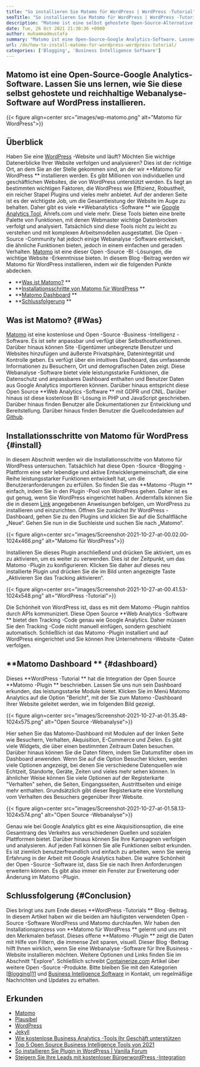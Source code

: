 ```yaml
---
title: "So installieren Sie Matomo für WordPress | WordPress -Tutorial" 
seoTitle: "So installieren Sie Matomo für WordPress | WordPress -Tutorial" 
description: "Matomo ist eine selbst gehostete Open-Source-Alternative zu Google Analytics. Lassen Sie uns erfahren, wie Sie diese Webanalytics-Software mit reichhaltigem Gesichtsanalyse auf WordPress installieren." 
date: Tue, 26 Oct 2021 21:30:36 +0000
author: muhammadmustafa
summary: "Matomo ist eine Open-Source-Google Analytics-Software. Lassen Sie uns lernen, wie Sie diese selbst gehostete und reichhaltige Webanalyse-Software auf WordPress installieren." 
url: /de/how-to-install-matomo-for-wordpress-wordpress-tutorial/
categories: ['Blogging', 'Business Intelligence Software']
---
```


## Matomo ist eine Open-Source-Google Analytics-Software. Lassen Sie uns lernen, wie Sie diese selbst gehostete und reichhaltige Webanalyse-Software auf WordPress installieren.

{{< figure align=center src="images/wp-matomo.png" alt="Matomo für WordPress">}}


## Überblick
Haben Sie eine [WordPress][1] -Website und läuft? Möchten Sie wichtige Datenerblicke Ihrer Website verfolgen und analysieren? Dies ist der richtige Ort, an dem Sie an der Stelle gekommen sind, an der wir  **Matomo für WordPress **  installieren werden. Es gibt Millionen von individuellen und geschäftlichen Websites, die von WordPress unterstützt werden. Es liegt an bestimmten wichtigen Faktoren, die WordPress wie Effizienz, Robustheit, ein reicher Stapel Plugins und vieles mehr anbietet. Auf der anderen Seite ist es der wichtigste Job, um die Gesamtleistung der Website im Auge zu behalten. Daher gibt es viele  **Webanalytics -Software **  wie [Google Analytics Tool][2], Ahrefs.com und viele mehr. Diese Tools bieten eine breite Palette von Funktionen, mit denen Webmaster wichtige Datenbrocken verfolgt und analysiert. Tatsächlich sind diese Tools nicht zu leicht zu verstehen und mit komplexen Arbeitsmodellen ausgestattet.
Die Open -Source -Community hat jedoch einige Webanalyse -Software entwickelt, die ähnliche Funktionen bieten, jedoch in einem einfachen und geraden Verhalten. [Matomo][3] ist eine dieser Open -Source -BI -Lösungen, die wichtige Website -Erkenntnisse bieten. In diesem Blog -Beitrag werden wir Matomo für WordPress installieren, indem wir die folgenden Punkte abdecken.
  * **[Was ist Matomo?][4] ** 
  * **[Installationsschritte von Matomo für WordPress][5] ** 
  * **[Matomo Dashboard][6] ** 
  * **[Schlussfolgerung][7] ** 

## Was ist Matomo?   {#Was}
[Matomo][3] ist eine kostenlose und Open -Source -Business -Intelligenz -Software. Es ist sehr anpassbar und verfügt über Selbsthostfunktionen. Darüber hinaus können Site -Eigentümer unbegrenzte Benutzer und Websites hinzufügen und äußerste Privatsphäre, Datenintegrität und Kontrolle geben. Es verfügt über ein intuitives Dashboard, das umfassende Informationen zu Besuchern, Ort und demografischen Daten zeigt. Diese Webanalyse -Software bietet viele leistungsstarke Funktionen, die Datenschutz und anpassbares Dashboard enthalten und Benutzer Daten aus Google Analytics importieren können. Darüber hinaus entspricht diese Open Source  **Web Analytics -Software **  mit GDPR und CNIL. Darüber hinaus ist diese kostenlose BI -Lösung in PHP und JavaScript geschrieben. Darüber hinaus finden Benutzer alle Dokumentationen zur Entwicklung und Bereitstellung. Darüber hinaus finden Benutzer die Quellcodedateien auf [Github][8].

## Installationsschritte von Matomo für WordPress   {#install}
In diesem Abschnitt werden wir die Installationsschritte von Matomo für WordPress untersuchen. Tatsächlich hat diese Open -Source -Blogging -Plattform eine sehr lebendige und aktive Entwicklergemeinschaft, die eine Reihe leistungsstarker Funktionen entwickelt hat, um die Benutzeranforderungen zu erfüllen. So finden Sie das  **Matomo -Plugin **  einfach, indem Sie in den Plugin -Pool von WordPress gehen. Daher ist es gut genug, wenn Sie WordPress eingerichtet haben. Andernfalls können Sie die in diesem [Link][1] angegebenen Anweisungen befolgen, um WordPress zu installieren und einzurichten. Öffnen Sie zunächst Ihr WordPress -Dashboard, gehen Sie zu den Plugins und klicken Sie auf die Schaltfläche „Neue“.
Gehen Sie nun in die Suchleiste und suchen Sie nach „Matomo“.

{{< figure align=center src="images/Screenshot-2021-10-27-at-00.02.00-1024x466.png" alt="Matomo für WordPress">}}

Installieren Sie dieses Plugin anschließend und drücken Sie aktiviert, um es zu aktivieren, um es weiter zu verwenden. Dies ist der Zeitpunkt, um das Matomo -Plugin zu konfigurieren. Klicken Sie daher auf dieses neu installierte Plugin und drücken Sie die im Bild unten angezeigte Taste „Aktivieren Sie das Tracking aktivieren“.

{{< figure align=center src="images/Screenshot-2021-10-27-at-00.41.53-1024x548.png" alt="WordPress -Tutorial">}}

Die Schönheit von WordPress ist, dass es mit dem Matomo -Plugin nahtlos durch APIs kommuniziert. Diese Open Source  **Web Analytics -Software **  bietet den Tracking -Code genau wie Google Analytics. Daher müssen Sie den Tracking -Code nicht manuell einfügen, sondern geschieht automatisch. Schließlich ist das Matomo -Plugin installiert und auf WordPress eingerichtet und Sie können Ihre Unternehmens -Website -Daten verfolgen.

##  **Matomo Dashboard ** {#dashboard}
Dieses  **WordPress -Tutorial **  hat die Integration der Open Source  **Matomo -Plugin **  beschrieben. Lassen Sie uns nun sein Dashboard erkunden, das leistungsstarke Module bietet. Klicken Sie im Menü Matomo Analytics auf die Option "Bericht", mit der Sie zum Matomo -Dashboard Ihrer Website geleitet werden, wie im folgenden Bild gezeigt.

{{< figure align=center src="images/Screenshot-2021-10-27-at-01.35.48-1024x575.png" alt="Open Source -Webanalyse">}}

Hier sehen Sie das Matomo-Dashboard mit Modulen auf der linken Seite wie Besuchern, Verhalten, Akquisition, E-Commerce und Zielen. Es gibt viele Widgets, die über einen bestimmten Zeitraum Daten besuchen. Darüber hinaus können Sie die Daten filtern, indem Sie Datumsfilter oben im Dashboard anwenden. Wenn Sie auf die Option Besucher klicken, werden viele Optionen angezeigt, bei denen Sie verschiedene Datenquellen wie Echtzeit, Standorte, Geräte, Zeiten und vieles mehr sehen können. In ähnlicher Weise können Sie viele Optionen auf der Registerkarte "Verhalten" sehen, die Seiten, Eingangsseiten, Austrittseiten und einige mehr enthalten. Grundsätzlich gibt dieser Registerkarte eine Vorstellung vom Verhalten des Besuchers gegenüber Ihrer Website.

{{< figure align=center src="images/Screenshot-2021-10-27-at-01.58.13-1024x574.png" alt="Open Source -Webanalyse">}}

Genau wie bei Google Analytics gibt es eine Akquisitionsoption, die eine Gesamtrang des Verkehrs aus verschiedenen Quellen und sozialen Plattformen bietet. Darüber hinaus können Sie Ihre Kampagnen verfolgen und analysieren. Auf jeden Fall können Sie alle Funktionen selbst erkunden. Es ist ziemlich benutzerfreundlich und einfach zu arbeiten, wenn Sie wenig Erfahrung in der Arbeit mit Google Analytics haben. Die wahre Schönheit der Open -Source -Software ist, dass Sie sie nach Ihren Anforderungen erweitern können. Es gibt also immer ein Fenster zur Erweiterung oder Änderung im Matomo -Plugin.

## Schlussfolgerung   {#Conclusion}
Dies bringt uns zum Ende dieses  **WordPress -Tutorials **  Blog -Beitrag. In diesem Artikel haben wir die beiden am häufigsten verwendeten Open -Source -Software WordPress und Matomo durchlaufen. Wir haben den Installationsprozess von  **Matomo für WordPress **  gelernt und uns mit den Merkmalen befasst. Dieses offene  **Matomo -Plugin **  zeigt die Daten mit Hilfe von Filtern, die immense Zeit sparen, visuell. Dieser Blog -Beitrag hilft Ihnen wirklich, wenn Sie eine Webanalyse -Software für Ihre Business -Website installieren möchten. Weitere Optionen und Links finden Sie im Abschnitt "Explore".
Schließlich schreibt [Containerize.com][9] Artikel über weitere Open -Source -Produkte. Bitte bleiben Sie mit den Kategorien [[Blogging][10]][11] und [Business Intelligence Software][12] in Kontakt, um regelmäßige Nachrichten und Updates zu erhalten.

## Erkunden
  * [Matomo][3]
  * [Plausibel][13]
  * [WordPress][1]
  * [Jekyll][14]
  * [Wie kostenlose Business Analytics -Tools Ihr Geschäft unterstützen][15]
  * [Top 5 Open Source Business Intelligence Tools von 2021][16]
  * [So installieren Sie Plugin in WordPress | Vanilla Forum][17]
  * [Steigern Sie Ihre Leads mit kostenloser BürgerwordPress -Integration][18]

  
[1]: https://products.containerize.com/blogging/wordpress/
[2]: https://analytics.google.com/analytics/web/
[3]: https://products.containerize.com/business-intelligence/matomo
[4]: #What
[5]: #install
[6]: #dashboard
[7]: #Conclusion
[8]: https://github.com/matomo-org/matomo
[9]: https://www.containerize.com/
[10]: https://products.containerize.com/blogging/
[11]: https://products.containerize.com/healthcare-technologies/
[12]: https://products.containerize.com/business-intelligence/
[13]: https://products.containerize.com/business-intelligence/plausible
[14]: https://products.containerize.com/blogging/jekyll/
[15]: https://blog.containerize.com/2021/03/12/how-free-business-analytics-tools-assist-your-business/
[16]: https://blog.containerize.com/business-intelligence-software/top-5-open-source-business-intelligence-solutions-of-2021/
[17]: https://blog.containerize.com/blogging/how-to-a-install-plugin-in-wordpress-vanilla-forum/
[18]: https://blog.containerize.com/blogging/civicrm-wordpress-integration-wordpress-tutorial/

